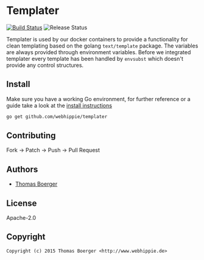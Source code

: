 # Templater

[![Build Status](http://github.dronehippie.de/api/badges/webhippie/templater/status.svg)](http://github.dronehippie.de/webhippie/templater)
![Release Status](https://img.shields.io/badge/status-beta-yellow.svg?style=flat)

Templater is used by our docker containers to provide a functionality for clean
templating based on the golang `text/template` package. The variables are always
provided through environment variables. Before we integrated templater every
template has been handled by `envsubst` which doesn't provide any control
structures.


## Install

Make sure you have a working Go environment, for further reference or a guide
take a look at the [install instructions](http://golang.org/doc/install.html)

```bash
go get github.com/webhippie/templater
```


## Contributing

Fork -> Patch -> Push -> Pull Request


## Authors

* [Thomas Boerger](https://github.com/tboerger)


## License

Apache-2.0


## Copyright

```
Copyright (c) 2015 Thomas Boerger <http://www.webhippie.de>
```
